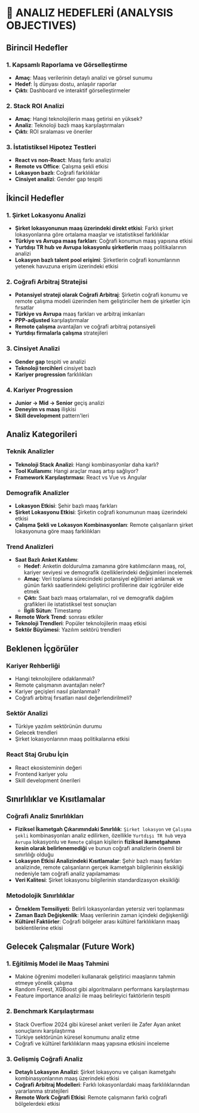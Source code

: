 # 🎯 ANALIZ HEDEFLERİ (ANALYSIS OBJECTIVES)

## Birincil Hedefler

### 1. Kapsamlı Raporlama ve Görselleştirme
- **Amaç**: Maaş verilerinin detaylı analizi ve görsel sunumu
- **Hedef**: İş dünyası dostu, anlaşılır raporlar
- **Çıktı**: Dashboard ve interaktif görselleştirmeler

### 2. Stack ROI Analizi
- **Amaç**: Hangi teknolojilerin maaş getirisi en yüksek?
- **Analiz**: Teknoloji bazlı maaş karşılaştırmaları
- **Çıktı**: ROI sıralaması ve öneriler

### 3. İstatistiksel Hipotez Testleri
- **React vs non-React**: Maaş farkı analizi
- **Remote vs Office**: Çalışma şekli etkisi
- **Lokasyon bazlı**: Coğrafi farklılıklar
- **Cinsiyet analizi**: Gender gap tespiti

## İkincil Hedefler

### 1. Şirket Lokasyonu Analizi
- **Şirket lokasyonunun maaş üzerindeki direkt etkisi**: Farklı şirket lokasyonlarına göre ortalama maaşlar ve istatistiksel farklılıklar
- **Türkiye vs Avrupa maaş farkları**: Coğrafi konumun maaş yapısına etkisi
- **Yurtdışı TR hub ve Avrupa lokasyonlu şirketlerin** maaş politikalarının analizi
- **Lokasyon bazlı talent pool erişimi**: Şirketlerin coğrafi konumlarının yetenek havuzuna erişim üzerindeki etkisi

### 2. Coğrafi Arbitraj Stratejisi
- **Potansiyel strateji olarak Coğrafi Arbitraj**: Şirketin coğrafi konumu ve remote çalışma modeli üzerinden hem geliştiriciler hem de şirketler için fırsatlar
- **Türkiye vs Avrupa** maaş farkları ve arbitraj imkanları
- **PPP-adjusted** karşılaştırmalar
- **Remote çalışma** avantajları ve coğrafi arbitraj potansiyeli
- **Yurtdışı firmalarla çalışma** stratejileri

### 3. Cinsiyet Analizi
- **Gender gap** tespiti ve analizi
- **Teknoloji tercihleri** cinsiyet bazlı
- **Kariyer progression** farklılıkları

### 4. Kariyer Progression
- **Junior → Mid → Senior** geçiş analizi
- **Deneyim vs maaş** ilişkisi
- **Skill development** pattern'leri

## Analiz Kategorileri

### Teknik Analizler
- **Teknoloji Stack Analizi**: Hangi kombinasyonlar daha karlı?
- **Tool Kullanımı**: Hangi araçlar maaş artışı sağlıyor?
- **Framework Karşılaştırması**: React vs Vue vs Angular

### Demografik Analizler
- **Lokasyon Etkisi**: Şehir bazlı maaş farkları
- **Şirket Lokasyonu Etkisi**: Şirketin coğrafi konumunun maaş üzerindeki etkisi
- **Çalışma Şekli ve Lokasyon Kombinasyonları**: Remote çalışanların şirket lokasyonuna göre maaş farklılıkları

### Trend Analizleri
- **Saat Bazlı Anket Katılımı**: 
  - **Hedef**: Anketin doldurulma zamanına göre katılımcıların maaş, rol, kariyer seviyesi ve demografik özelliklerindeki değişimleri incelemek
  - **Amaç**: Veri toplama sürecindeki potansiyel eğilimleri anlamak ve günün farklı saatlerindeki geliştirici profillerine dair içgörüler elde etmek
  - **Çıktı**: Saat bazlı maaş ortalamaları, rol ve demografik dağılım grafikleri ile istatistiksel test sonuçları
  - **İlgili Sütun**: Timestamp
- **Remote Work Trend**:  sonrası etkiler
- **Teknoloji Trendleri**: Popüler teknolojilerin maaş etkisi
- **Sektör Büyümesi**: Yazılım sektörü trendleri

## Beklenen İçgörüler

### Kariyer Rehberliği
- Hangi teknolojilere odaklanmalı?
- Remote çalışmanın avantajları neler?
- Kariyer geçişleri nasıl planlanmalı?
- Coğrafi arbitraj fırsatları nasıl değerlendirilmeli?

### Sektör Analizi
- Türkiye yazılım sektörünün durumu
- Gelecek trendleri
- Şirket lokasyonlarının maaş politikalarına etkisi

### React Staj Grubu İçin
- React ekosisteminin değeri
- Frontend kariyer yolu
- Skill development önerileri

## Sınırlılıklar ve Kısıtlamalar

### Coğrafi Analiz Sınırlılıkları
- **Fiziksel İkametgah Çıkarımındaki Sınırlılık**: `Şirket lokasyon` ve `Çalışma şekli` kombinasyonları analiz edilirken, özellikle `Yurtdışı TR hub` veya `Avrupa` lokasyonlu ve `Remote` çalışan kişilerin **fiziksel ikametgahının kesin olarak belirlenemediği** ve bunun coğrafi analizlerin önemli bir sınırlılığı olduğu
- **Lokasyon Etkisi Analizindeki Kısıtlamalar**: Şehir bazlı maaş farkları analizinde, remote çalışanların gerçek ikametgah bilgilerinin eksikliği nedeniyle tam coğrafi analiz yapılamaması
- **Veri Kalitesi**: Şirket lokasyonu bilgilerinin standardizasyon eksikliği

### Metodolojik Sınırlılıklar
- **Örneklem Temsiliyeti**: Belirli lokasyonlardan yetersiz veri toplanması
- **Zaman Bazlı Değişkenlik**: Maaş verilerinin zaman içindeki değişkenliği
- **Kültürel Faktörler**: Coğrafi bölgeler arası kültürel farklılıkların maaş beklentilerine etkisi

## Gelecek Çalışmalar (Future Work)

### 1. Eğitilmiş Model ile Maaş Tahmini
- Makine öğrenimi modelleri kullanarak geliştirici maaşlarını tahmin etmeye yönelik çalışma
- Random Forest, XGBoost gibi algoritmaların performans karşılaştırması
- Feature importance analizi ile maaş belirleyici faktörlerin tespiti

### 2. Benchmark Karşılaştırması
- Stack Overflow 2024 gibi küresel anket verileri ile Zafer Ayan anket sonuçlarını karşılaştırma
- Türkiye sektörünün küresel konumunu analiz etme
- Coğrafi ve kültürel farklılıkların maaş yapısına etkisini inceleme

### 3. Gelişmiş Coğrafi Analiz
- **Detaylı Lokasyon Analizi**: Şirket lokasyonu ve çalışan ikametgahı kombinasyonlarının maaş üzerindeki etkisi
- **Coğrafi Arbitraj Modelleri**: Farklı lokasyonlardaki maaş farklılıklarından yararlanma stratejileri
- **Remote Work Coğrafi Etkisi**: Remote çalışmanın farklı coğrafi bölgelerdeki etkisi
